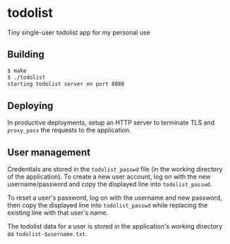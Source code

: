 # todolist
Tiny single-user todolist app for my personal use

## Building

```bash
$ make
$ ./todolist
starting todolist server on port 8080
```

## Deploying

In productive deployments, setup an HTTP server to terminate TLS and
`proxy_pass` the requests to the application.

## User management

Credentials are stored in the `todolist_passwd` file (in the working directory
of the application). To create a new user account, log on with the new
username/password and copy the displayed line into `todolist_passwd`.

To reset a user's password, log on with the username and new password, then
copy the displayed line into `todolist_passwd` while replacing the existing
line with that user's name.

The todolist data for a user is stored in the application's working directory
as `todolist-$username.txt`.
